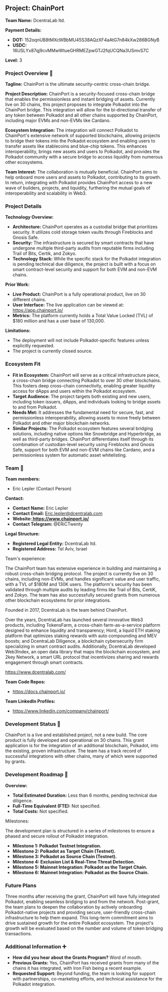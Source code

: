 ## <a name="_yr6m2b1yhbw7"></a>**Project: ChainPort**
**Team Name:** DcentraLab ltd.

**Payment Details:**

- **DOT:** 152oqnUB8tMXcWBbMU45S38AQzXF4aAtG7n84kXw286BGNyB
- **USDC:** 16USLYx87qj9cvMMwWtueGHRMEZpwGTJ2fqUCQNa3USmvS7C

**Level:** 3
### <a name="_ulv3sdyxn0jq"></a>**Project Overview 📄**
**Tagline:** ChainPort is the ultimate security-centric cross-chain bridge.

**Project Description:** ChainPort is a security-focused cross-chain bridge that enables the permissionless and instant bridging of assets. Currently live on 30 chains, this project proposes to integrate Polkadot into the ChainPort bridge. This integration will allow for the bi-directional transfer of any token between Polkadot and all other chains supported by ChainPort, including major EVMs and non-EVMs like Cardano.

**Ecosystem Integration:** The integration will connect Polkadot to ChainPort's extensive network of supported blockchains, allowing projects to bridge their tokens into the Polkadot ecosystem and enabling users to transfer assets like stablecoins and blue-chip tokens. This enhances interoperability, brings new assets and users to Polkadot, and provides the Polkadot community with a secure bridge to access liquidity from numerous other ecosystems.

**Team Interest:** The collaboration is mutually beneficial. ChainPort aims to help onboard more users and assets to Polkadot, contributing to its growth. In return, integrating with Polkadot provides ChainPort access to a new wave of builders, projects, and liquidity, furthering the mutual goals of interoperability and scalability in Web3.
### <a name="_ub039uffxv20"></a>**Project Details**
**Technology Overview:**

- **Architecture:** ChainPort operates as a custodial bridge that prioritizes security. It utilizes cold storage token vaults through Fireblocks and Gnosis Safe.
- **Security:** The infrastructure is secured by smart contracts that have undergone multiple third-party audits from reputable firms including Trail of Bits, Certik, and Zokyo.
- **Technology Stack:** While the specific stack for the Polkadot integration is pending technical due diligence, the project is built with a focus on smart contract-level security and support for both EVM and non-EVM chains.

**Prior Work:**

- **Live Product:** ChainPort is a fully operational product, live on 30 different chains.
- **User Interface:** The live application can be viewed at:[ ](https://app.chainport.io/)<https://app.chainport.io/>
- **Metrics:** The platform currently holds a Total Value Locked (TVL) of $180 million and has a user base of 130,000.

**Limitations:**

- The deployment will not include Polkadot-specific features unless explicitly requested.
- The project is currently closed source.
### <a name="_yha77yhskvv6"></a>**Ecosystem Fit**
- **Fit in Ecosystem:** ChainPort will serve as a critical infrastructure piece, a cross-chain bridge connecting Polkadot to over 30 other blockchains. This fosters deep cross-chain connectivity, enabling greater liquidity access for dApps and users within the Polkadot ecosystem.
- **Target Audience:** The project targets both existing and new users, including token issuers, dApps, and individuals looking to bridge assets to and from Polkadot.
- **Needs Met:** It addresses the fundamental need for secure, fast, and permissionless interoperability, allowing assets to move freely between Polkadot and other major blockchain networks.
- **Similar Projects:** The Polkadot ecosystem features several bridging solutions, including native options like Snowbridge and Hyperbridge, as well as third-party bridges. ChainPort differentiates itself through its combination of custodian-level security using Fireblocks and Gnosis Safe, support for both EVM and non-EVM chains like Cardano, and a permissionless system for automatic asset whitelisting.
### <a name="_z42vyhv0ywgz"></a>**Team 👥**
**Team members:**

- Eric Lepler (Contact Person)

**Contact:**

- **Contact Name:** Eric Lepler
- **Contact Email:** Eric.lepler@dcentralab.com
- **Website:[ ](https://www.chainport.io/)<https://www.chainport.io/>** 
- **Contact Telegram:** @ERiCTwenty

**Legal Structure:**

- **Registered Legal Entity:** DcentraLab ltd.
- **Registered Address:** Tel Aviv, Israel

Team's experience:

The ChainPort team has extensive experience in building and maintaining a robust cross-chain bridging protocol. The project is currently live on 30 chains, including non-EVMs, and handles significant value and user traffic, with a TVL of $180M and 130K users. The platform's security has been validated through multiple audits by leading firms like Trail of Bits, CertiK, and Zokyo. The team has also successfully secured grants from numerous other blockchain ecosystems for prior integrations.

Founded in 2017, DcentraLab is the team behind ChainPort. 

Over the years, DcentraLab has launched several innovative Web3 products, including TokensFarm, a cross-chain farm-as-a-service platform designed to enhance liquidity and transparency; Hord, a liquid ETH staking platform that optimizes staking rewards with auto compounding and MEV boosts; and DcentraLab Diligence, a blockchain cybersecurity firm specializing in smart contract audits. Additionally, DcentraLab developed Web3Index, an open data library that maps the blockchain ecosystem, and 2key Network, a smart URL protocol that incentivizes sharing and rewards engagement through smart contracts. 

https://www.dcentralab.com/

**Team Code Repos:**

- <https://docs.chainport.io/>

**Team LinkedIn Profiles:**

- <https://www.linkedin.com/company/chainport/>
### <a name="_x6lhnj40i321"></a>**Development Status 📖**
ChainPort is a live and established project, not a new build. The core product is fully developed and operational on 30 chains. This grant application is for the integration of an additional blockchain, Polkadot, into the existing, proven infrastructure. The team has a track record of successful integrations with other chains, many of which were supported by grants.
### <a name="_j1vhud5a3o54"></a>**Development Roadmap 🔩**
**Overview:**

- **Total Estimated Duration:** Less than 6 months, pending technical due diligence.
- **Full-Time Equivalent (FTE):** Not specified.
- **Total Costs:** Not specified.

Milestones:

The development plan is structured in a series of milestones to ensure a phased and secure rollout of Polkadot integration.

- **Milestone 1: Polkadot Testnet Integration.**
- **Milestone 2: Polkadot as Target Chain (Testnet).**
- **Milestone 3: Polkadot as Source Chain (Testnet).**
- **Milestone 4: Exclusion List & Real-Time Threat Detection.**
- **Milestone 5: Mainnet Integration: Polkadot as the Target Chain.**
- **Milestone 6: Mainnet Integration: Polkadot as the Source Chain.**
### <a name="_l7z3iemd0vdt"></a>**Future Plans**
Three months after receiving the grant, ChainPort will have fully integrated Polkadot, enabling seamless bridging to and from the network. Post-grant, the team plans to deepen the collaboration by actively onboarding Polkadot-native projects and providing secure, user-friendly cross-chain infrastructure to help them expand. This long-term commitment aims to drive sustained growth for the entire Polkadot ecosystem. The project's growth will be evaluated based on the number and volume of token bridging transactions.
### <a name="_omhib77vzssa"></a>**Additional Information ➕**
- **How did you hear about the Grants Program?** Word of mouth.
- **Previous Grants:** Yes, ChainPort has received grants from many of the chains it has integrated, with Iron Fish being a recent example.
- **Requested Support:** Beyond funding, the team is looking for support with partnerships, co-marketing efforts, and technical assistance for the Polkadot integration.
